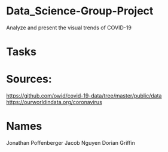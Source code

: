 # Data_Science-Group-Project
Analyze and present the visual trends of COVID-19

# Tasks


# Sources:
https://github.com/owid/covid-19-data/tree/master/public/data 
https://ourworldindata.org/coronavirus


# Names
  
Jonathan Poffenberger
Jacob Nguyen
Dorian Griffin
